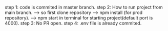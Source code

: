 step 1: code is commited in master branch.
step 2: How to run project from main branch.
--> so first clone repository
--> npm install (for prod repository).
--> npm start in terminal for starting project(default port is 4000).
step 3: No PR open.
step 4: .env file is already commited.
